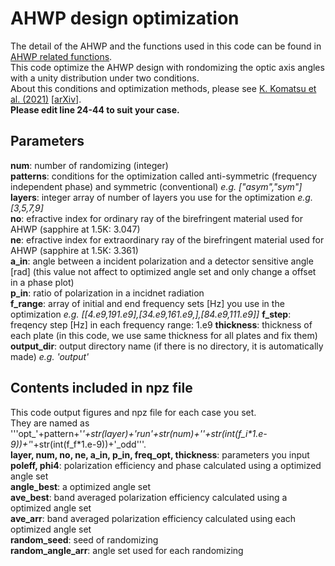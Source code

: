 # AHWP design optimization
The detail of the AHWP and the functions used in this code can be found in [AHWP related functions](https://github.com/kunimotokomatsu/AHWP_related_functions).  
This code optimize the AHWP design with rondomizing the optic axis angles with a unity distribution under two conditions.  
About this conditions and optimization methods, please see [K. Komatsu et al. (2021)](http://dx.doi.org/10.1117/1.JATIS.7.3.034005) [[arXiv](https://arxiv.org/abs/2105.05561)].  
**Please edit line 24-44 to suit your case.**   

## Parameters

**num**: number of randomizing (integer)  
**patterns**: conditions for the optimization called anti-symmetric (frequency independent phase) and symmetric (conventional) *e.g. ["asym","sym"]* 
**layers**: integer array of number of layers you use for the optimization *e.g. [3,5,7,9]*  
**no**: efractive index for ordinary ray of the birefringent material used for AHWP (sapphire at 1.5K: 3.047)  
**ne**: efractive index for extraordinary ray of the birefringent material used for AHWP (sapphire at 1.5K: 3.361)  
**a_in**: angle between a incident polarization and a detector sensitive angle [rad] (this value not affect to optimized angle set and only change a offset in a phase plot)  
**p_in**: ratio of polarization in a incidnet radiation  
**f_range**: array of initial and end frequency sets [Hz] you use in the optimization *e.g. [[4.e9,191.e9],[34.e9,161.e9,],[84.e9,111.e9]]*
**f_step**: freqency step [Hz] in each frequency range: 1.e9
**thickness**: thickness of each plate (in this code, we use same thickness for all plates and fix them)  
**output_dir**: output directory name (if there is no directory, it is automatically made) *e.g. 'output'* 

## Contents included in npz file  

This code output figures and npz file for each case you set.  
They are named as '''opt_'+pattern+'_'+str(layer)+'_run'+str(num)+'_'+str(int(f_i*1.e-9))+'_'+str(int(f_f*1.e-9))+'_odd'''.  
**layer, num, no, ne, a_in, p_in, freq_opt, thickness**: parameters you input  
**poleff, phi4**: polarization efficiency and phase calculated using a optimized angle set  
**angle_best**: a optimized angle set  
**ave_best**: band averaged polarization efficiency calculated using a optimized angle set  
**ave_arr**: band averaged polarization efficiency calculated using each optimized angle set  
**random_seed**: seed of randomizing  
**random_angle_arr**: angle set used for each randomizing  